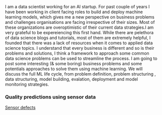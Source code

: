 <html>
  <head>
    <title>Aman Sharma</title>
  </head>
  <body>
  I am a data scientist working for an AI startup. For past couple of years I have been working in client facing roles to build and deploy machine learning models, which gives me a new perspective on business problems and challenges organisations are facing irrespective of their sizes. Most of these organizations are overoptimistic of their current data strategies.I am very grateful to be expereiencing this first hand. While there are pelethora of data science blogs and tutorials, most of them are extremely helpful, I founded that there was a lack of resources when it comes to applied data science topics. I understand that every business is different and so is their problems and solutions, I think a framework to approach some common data science problems can be used to streamline the process. 
I am going to post some interesting (& some boring) business problems and some potentials approaches to solve them using machine learning. We will discuss the full ML life cycle, from problem definition, problem structuring , data structuring, model building, evalation, deployment and model monitoring strategies. 

### Quality predictions using sensor data
[Sensor defects](https://github.com/aman-sharma-nine/sensor-defects)

  </body>
</html>
